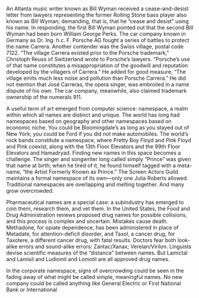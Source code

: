 <p>An Atlanta music writer known as Bill Wyman received a cease-and-desist letter from lawyers representing the former Rolling Stone bass player also known as Bill Wyman; demanding, that is, that he “cease and desist” using his name. In responding, the first Bill Wyman pointed out that the second Bill Wyman had been born William George Perks. The car company known in Germany as Dr. Ing. h.c. F. Porsche AG fought a series of battles to protect the name Carrera. Another contender was the Swiss village, postal code 7122. “The village Carrera existed prior to the Porsche trademark,” Christoph Reuss of Switzerland wrote to Porsche’s lawyers. “Porsche’s use of that name constitutes a misappropriation of the goodwill and reputation developed by the villagers of Carrera.” He added for good measure, “The village emits much less noise and pollution than Porsche Carrera.” He did not mention that José Carreras, the opera singer, was embroiled in a name dispute of his own. The car company, meanwhile, also claimed trademark ownership of the numerals 911.</p>
<p>A useful term of art emerged from computer science: namespace, a realm within which all names are distinct and unique. The world has long had namespaces based on geography and other namespaces based on economic niche. You could be Bloomingdale’s as long as you stayed out of New York; you could be Ford if you did not make automobiles. The world’s rock bands constitute a namespace, where Pretty Boy Floyd and Pink Floyd and Pink coexist, along with the 13th Floor Elevators and the 99th Floor Elevators and Hamadryad. Finding new names in this space becomes a challenge. The singer and songwriter long called simply “Prince” was given that name at birth; when he tired of it, he found himself tagged with a meta-name, “the Artist Formerly Known as Prince.” The Screen Actors Guild maintains a formal namespace of its own—only one Julia Roberts allowed. Traditional namespaces are overlapping and melting together. And many grow overcrowded.</p>
<p>Pharmaceutical names are a special case: a subindustry has emerged to coin them, research them, and vet them. In the United States, the Food and Drug Administration reviews proposed drug names for possible collisions, and this process is complex and uncertain. Mistakes cause death. Methadone, for opiate dependence, has been administered in place of Metadate, for attention-deficit disorder, and Taxol, a cancer drug, for Taxotere, a different cancer drug, with fatal results. Doctors fear both look-alike errors and sound-alike errors: Zantac/Xanax; Verelan/Virilon. Linguists devise scientific measures of the “distance” between names. But Lamictal and Lamisil and Ludiomil and Lomotil are all approved drug names.</p>
<p>In the corporate namespace, signs of overcrowding could be seen in the fading away of what might be called simple, meaningful names. No new company could be called anything like General Electric or First National Bank or International</p>
